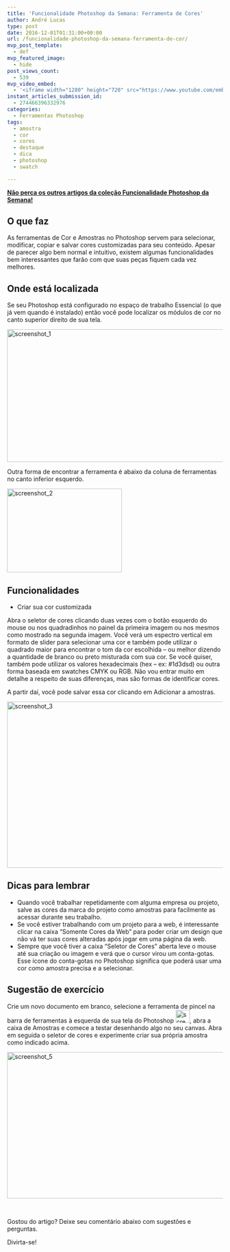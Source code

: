 ```yaml
---
title: 'Funcionalidade Photoshop da Semana: Ferramenta de Cores'
author: André Lucas
type: post
date: 2016-12-01T01:31:00+00:00
url: /funcionalidade-photoshop-da-semana-ferramenta-de-cor/
mvp_post_template:
  - def
mvp_featured_image:
  - hide
post_views_count:
  - 539
mvp_video_embed:
  - '<iframe width="1280" height="720" src="https://www.youtube.com/embed/mr3U6DfA2uw" frameborder="0" allowfullscreen></iframe>'
instant_articles_submission_id:
  - 274466396332976
categories:
  - Ferramentas Photoshop
tags:
  - amostra
  - cor
  - cores
  - destaque
  - dica
  - photoshop
  - swatch

---
```

<a href="https://www.igluonline.com/category/design/ferramentas-photoshop/" target="_blank"><strong>Não perca os outros artigos da coleção Funcionalidade Photoshop da Semana!</strong></a>

## O que faz

As ferramentas de Cor e Amostras no Photoshop servem para selecionar, modificar, copiar e salvar cores customizadas para seu conteúdo. Apesar de parecer algo bem normal e intuitivo, existem algumas funcionalidades bem interessantes que farão com que suas peças fiquem cada vez melhores.

## Onde está localizada

Se seu Photoshop está configurado no espaço de trabalho Essencial (o que já vem quando é instalado) então você pode localizar os módulos de cor no canto superior direito de sua tela.

<img class="size-full wp-image-144 aligncenter" src="http://blog.igluonline.com/images/uploads/2016/11/Screenshot_1.png" alt="screenshot_1" width="775" height="309" srcset="/images/uploads/2016/11/Screenshot_1.png 775w, /images/uploads/2016/11/Screenshot_1-300x120.png 300w, /images/uploads/2016/11/Screenshot_1-768x306.png 768w" sizes="(max-width: 775px) 100vw, 775px" />

Outra forma de encontrar a ferramenta é abaixo da coluna de ferramentas no canto inferior esquerdo.

<img class="size-full wp-image-145 aligncenter" src="http://blog.igluonline.com/images/uploads/2016/11/Screenshot_2.png" alt="screenshot_2" width="268" height="195" />

## Funcionalidades

  * Criar sua cor customizada

Abra o seletor de cores clicando duas vezes com o botão esquerdo do mouse ou nos quadradinhos no painel da primeira imagem ou nos mesmos como mostrado na segunda imagem. Você verá um espectro vertical em formato de slider para selecionar uma cor e também pode utilizar o quadrado maior para encontrar o tom da cor escolhida &#8211; ou melhor dizendo a quantidade de branco ou preto misturada com sua cor. Se você quiser, também pode utilizar os valores hexadecimais (hex &#8211; ex: #1d3dsd) ou outra forma baseada em swatches CMYK ou RGB. Não vou entrar muito em detalhe a respeito de suas diferenças, mas são formas de identificar cores.

A partir daí, você pode salvar essa cor clicando em Adicionar a amostras.

<img class="size-full wp-image-148 aligncenter" src="http://blog.igluonline.com/images/uploads/2016/11/Screenshot_3.png" alt="screenshot_3" width="568" height="387" srcset="/images/uploads/2016/11/Screenshot_3.png 568w, /images/uploads/2016/11/Screenshot_3-300x204.png 300w" sizes="(max-width: 568px) 100vw, 568px" />

## Dicas para lembrar

  * Quando você trabalhar repetidamente com alguma empresa ou projeto, salve as cores da marca do projeto como amostras para facilmente as acessar durante seu trabalho.
  * Se você estiver trabalhando com um projeto para a web, é interessante clicar na caixa &#8220;Somente Cores da Web&#8221; para poder criar um design que não vá ter suas cores alteradas após jogar em uma página da web.
  * Sempre que você tiver a caixa &#8220;Seletor de Cores&#8221; aberta leve o mouse até sua criação ou imagem e verá que o cursor virou um conta-gotas. Esse ícone do conta-gotas no Photoshop significa que poderá usar uma cor como amostra precisa e a selecionar.

## Sugestão de exercício

Crie um novo documento em branco, selecione a ferramenta de pincel na barra de ferramentas à esquerda de sua tela do Photoshop <img class="alignnone size-full wp-image-149" src="http://blog.igluonline.com/images/uploads/2016/11/Screenshot_4.png" alt="screenshot_4" width="33" height="30" />, abra a caixa de Amostras e comece a testar desenhando algo no seu canvas. Abra em seguida o seletor de cores e experimente criar sua própria amostra como indicado acima.

<img class="alignnone size-full wp-image-150" src="http://blog.igluonline.com/images/uploads/2016/11/Screenshot_5.png" alt="screenshot_5" width="1550" height="341" srcset="/images/uploads/2016/11/Screenshot_5.png 1550w, /images/uploads/2016/11/Screenshot_5-300x66.png 300w, /images/uploads/2016/11/Screenshot_5-768x169.png 768w, /images/uploads/2016/11/Screenshot_5-1024x225.png 1024w" sizes="(max-width: 1550px) 100vw, 1550px" />

&nbsp;

Gostou do artigo? Deixe seu comentário abaixo com sugestões e perguntas.

Divirta-se!